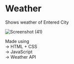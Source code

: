 # Weather 

Shows weather of Entered City

![Screenshot (41)](https://github.com/user-attachments/assets/48ce184e-1fe1-44cf-8226-84dc570654d3)

Made using <br>
-> HTML + CSS<br>
-> JavaScript<br>
-> Weather API
